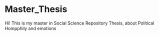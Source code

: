 # Master_Thesis
Hi! This is my master in Social Science Repository Thesis, about Political Hompphily and emotions
